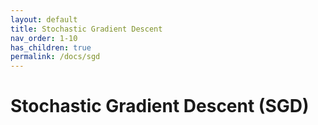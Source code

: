```yaml
---
layout: default
title: Stochastic Gradient Descent
nav_order: 1-10
has_children: true
permalink: /docs/sgd
---
```


# Stochastic Gradient Descent (SGD)
